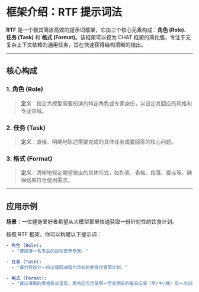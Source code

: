 # 框架介绍：RTF 提示词法

**RTF** 是一个极其简洁高效的提示词框架，它由三个核心元素构成：**角色 (Role)**、**任务 (Task)** 和 **格式 (Format)**。该框架可以视为 CHAT 框架的简化版，专注于无复杂上下文依赖的通用任务，旨在快速获得结构清晰的输出。

---

## 核心构成

### 1. 角色 (Role)
> **定义**：指定大模型需要扮演的特定角色或专家身份，以设定其回应的风格和专业领域。

### 2. 任务 (Task)
> **定义**：直接、明确地陈述需要完成的具体任务或要回答的核心问题。

### 3. 格式 (Format)
> **定义**：清晰地规定期望输出的具体形式，如列表、表格、段落、要点等，确保结果符合使用需求。

---

## 应用示例

**场景**：一位健身爱好者希望从大模型那里快速获取一份针对性的饮食计划。

按照 RTF 框架，你可以构建以下提示词：

```yaml
- 角色 (Role): 
  - "请扮演一名专业的运动营养专家。"

- 任务 (Task): 
  - "请为我设计一份以增肌减脂为目标的健身饮食周计划。"

- 格式 (Format): 
  - "请以清晰的表格形式呈现。表格应包含星期一至星期日的每日三餐（早/中/晚）及一次训练后加餐的食物建议。"